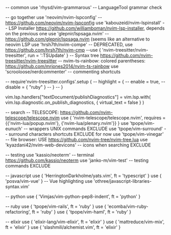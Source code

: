 
  -- common
  use 'rhysd/vim-grammarous' -- LanguageTool grammar check

  -- go together
  use 'neovim/nvim-lspconfig' -- https://github.com/neovim/nvim-lspconfig
  use 'kabouzeid/nvim-lspinstall' -- LSP Installer https://github.com/williamboman/nvim-lsp-installer, depends on the previous one
  use 'glepnir/lspsaga.nvim' -- https://github.com/glepnir/lspsaga.nvim (seems like an alternative to neovim LSP
  use 'hrsh7th/nvim-compe' -- DEPRECATED, use https://github.com/hrsh7th/nvim-cmp
  --use { 'nvim-treesitter/nvim-treesitter', run = ':TSUpdate' } -- Syntax tree https://github.com/nvim-treesitter/nvim-treesitter
  -- nvim-ts-rainbow: colored parentheses: https://github.com/mrjones2014/nvim-ts-rainbow
  use 'scrooloose/nerdcommenter' -- commenting shortcuts

 -- require'nvim-treesitter.configs'.setup {
 --   highlight = {
 --     enable = true,
 --     disable = { "ruby" }
 --   }
 -- }

  vim.lsp.handlers["textDocument/publishDiagnostics"] = vim.lsp.with(
    vim.lsp.diagnostic.on_publish_diagnostics, {
        virtual_text = false
      }
  )

  -- search
  -- TELESCOPE: https://github.com/nvim-telescope/telescope.nvim
  use { 'nvim-telescope/telescope.nvim', requires = {{'nvim-lua/popup.nvim'}, {'nvim-lua/plenary.nvim'}} }
  use 'tpope/vim-eunuch' -- wrappers UNIX commands EXCLUDE
  use 'tpope/vim-surround' -- surround characters shortcuts EXCLUDE for now
  use 'tpope/vim-vinegar' -- file browser: USE https://github.com/nvim-tree/nvim-tree.lua
  use 'kyazdani42/nvim-web-devicons' -- icons when searching EXCLUDE

  -- testing
  use 'kassio/neoterm' -- terminal https://github.com/kassio/neoterm
  use 'janko-m/vim-test' -- testing commands EXCLUDE

  -- javascript
  use { 'HerringtonDarkholme/yats.vim', ft = 'typescript' }
  use { 'posva/vim-vue' } -- Vue highlighting
  use 'othree/javascript-libraries-syntax.vim'

  -- python
  use { 'Vimjas/vim-python-pep8-indent', ft = 'python' }

  -- ruby
  use { 'tpope/vim-rails', ft = 'ruby' }
  use { 'ecomba/vim-ruby-refactoring', ft = 'ruby' }
  use { 'tpope/vim-haml', ft = 'ruby' }

  -- elixir
  use { 'elixir-lang/vim-elixir', ft = 'elixir' }
  use { 'mattreduce/vim-mix', ft = 'elixir' }
  use { 'slashmili/alchemist.vim', ft = 'elixir' }

